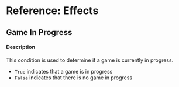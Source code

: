 # Reference: Effects

## Game In Progress

#### Description

This condition is used to determine if a game is currently in progress.

- `True` indicates that a game is in progress
- `False` indicates that there is no game in progress
